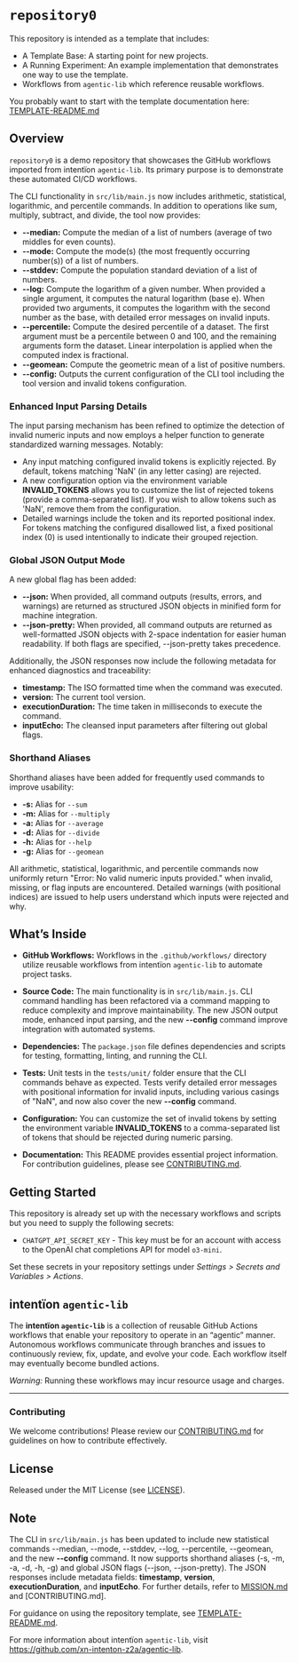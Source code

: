 # `repository0`

This repository is intended as a template that includes:
* A Template Base: A starting point for new projects.
* A Running Experiment: An example implementation that demonstrates one way to use the template.
* Workflows from `agentic‑lib` which reference reusable workflows.

You probably want to start with the template documentation here: [TEMPLATE-README.md](https://github.com/xn-intenton-z2a/agentic-lib/blob/main/TEMPLATE-README.md)

## Overview
`repository0` is a demo repository that showcases the GitHub workflows imported from intentïon `agentic‑lib`. Its primary purpose is to demonstrate these automated CI/CD workflows.

The CLI functionality in `src/lib/main.js` now includes arithmetic, statistical, logarithmic, and percentile commands. In addition to operations like sum, multiply, subtract, and divide, the tool now provides:

- **--median:** Compute the median of a list of numbers (average of two middles for even counts).
- **--mode:** Compute the mode(s) (the most frequently occurring number(s)) of a list of numbers.
- **--stddev:** Compute the population standard deviation of a list of numbers.
- **--log:** Compute the logarithm of a given number. When provided a single argument, it computes the natural logarithm (base e). When provided two arguments, it computes the logarithm with the second number as the base, with detailed error messages on invalid inputs.
- **--percentile:** Compute the desired percentile of a dataset. The first argument must be a percentile between 0 and 100, and the remaining arguments form the dataset. Linear interpolation is applied when the computed index is fractional.
- **--geomean:** Compute the geometric mean of a list of positive numbers.
- **--config:** Outputs the current configuration of the CLI tool including the tool version and invalid tokens configuration.

### Enhanced Input Parsing Details
The input parsing mechanism has been refined to optimize the detection of invalid numeric inputs and now employs a helper function to generate standardized warning messages. Notably:
- Any input matching configured invalid tokens is explicitly rejected. By default, tokens matching 'NaN' (in any letter casing) are rejected.
- A new configuration option via the environment variable **INVALID_TOKENS** allows you to customize the list of rejected tokens (provide a comma-separated list). If you wish to allow tokens such as 'NaN', remove them from the configuration.
- Detailed warnings include the token and its reported positional index. For tokens matching the configured disallowed list, a fixed positional index (0) is used intentionally to indicate their grouped rejection.

### Global JSON Output Mode
A new global flag has been added:
- **--json:** When provided, all command outputs (results, errors, and warnings) are returned as structured JSON objects in minified form for machine integration.
- **--json-pretty:** When provided, all command outputs are returned as well-formatted JSON objects with 2-space indentation for easier human readability. If both flags are specified, --json-pretty takes precedence.

Additionally, the JSON responses now include the following metadata for enhanced diagnostics and traceability:
- **timestamp:** The ISO formatted time when the command was executed.
- **version:** The current tool version.
- **executionDuration:** The time taken in milliseconds to execute the command.
- **inputEcho:** The cleansed input parameters after filtering out global flags.

### Shorthand Aliases
Shorthand aliases have been added for frequently used commands to improve usability:
- **-s:** Alias for `--sum`
- **-m:** Alias for `--multiply`
- **-a:** Alias for `--average`
- **-d:** Alias for `--divide`
- **-h:** Alias for `--help`
- **-g:** Alias for `--geomean`

All arithmetic, statistical, logarithmic, and percentile commands now uniformly return "Error: No valid numeric inputs provided." when invalid, missing, or flag inputs are encountered. Detailed warnings (with positional indices) are issued to help users understand which inputs were rejected and why.

## What’s Inside

- **GitHub Workflows:**
  Workflows in the `.github/workflows/` directory utilize reusable workflows from intentïon `agentic‑lib` to automate project tasks.

- **Source Code:**
  The main functionality is in `src/lib/main.js`. CLI command handling has been refactored via a command mapping to reduce complexity and improve maintainability. The new JSON output mode, enhanced input parsing, and the new **--config** command improve integration with automated systems.

- **Dependencies:**
  The `package.json` file defines dependencies and scripts for testing, formatting, linting, and running the CLI.

- **Tests:**
  Unit tests in the `tests/unit/` folder ensure that the CLI commands behave as expected. Tests verify detailed error messages with positional information for invalid inputs, including various casings of "NaN", and now also cover the new **--config** command.

- **Configuration:**
  You can customize the set of invalid tokens by setting the environment variable **INVALID_TOKENS** to a comma-separated list of tokens that should be rejected during numeric parsing.

- **Documentation:**
  This README provides essential project information. For contribution guidelines, please see [CONTRIBUTING.md](./CONTRIBUTING.md).

## Getting Started

This repository is already set up with the necessary workflows and scripts but you need to supply the following secrets:
- `CHATGPT_API_SECRET_KEY` - This key must be for an account with access to the OpenAI chat completions API for model `o3-mini`.

Set these secrets in your repository settings under *Settings > Secrets and Variables > Actions*.

## intentïon `agentic‑lib`

The **intentïon `agentic‑lib`** is a collection of reusable GitHub Actions workflows that enable your repository to operate in an “agentic” manner. Autonomous workflows communicate through branches and issues to continuously review, fix, update, and evolve your code. Each workflow itself may eventually become bundled actions.

*Warning:* Running these workflows may incur resource usage and charges.

---

### Contributing

We welcome contributions! Please review our [CONTRIBUTING.md](./CONTRIBUTING.md) for guidelines on how to contribute effectively.

## License

Released under the MIT License (see [LICENSE](./LICENSE)).

## Note

The CLI in `src/lib/main.js` has been updated to include new statistical commands --median, --mode, --stddev, --log, --percentile, --geomean, and the new **--config** command. It now supports shorthand aliases (-s, -m, -a, -d, -h, -g) and global JSON flags (--json, --json-pretty). The JSON responses include metadata fields: **timestamp**, **version**, **executionDuration**, and **inputEcho**. For further details, refer to [MISSION.md](./MISSION.md) and [CONTRIBUTING.md].

For guidance on using the repository template, see [TEMPLATE-README.md](https://github.com/xn-intenton-z2a/agentic-lib/blob/main/TEMPLATE-README.md).

For more information about intentïon `agentic‑lib`, visit https://github.com/xn-intenton-z2a/agentic-lib.
